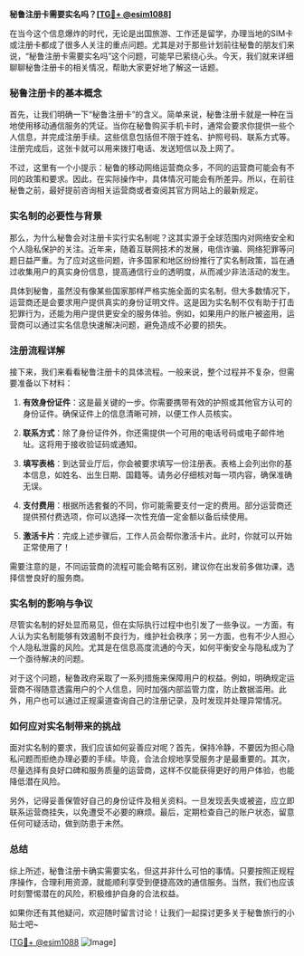 **秘鲁注册卡需要实名吗？[[TG💪+ @esim1088](https://t.me/s/esim1088)]**

在当今这个信息爆炸的时代，无论是出国旅游、工作还是留学，办理当地的SIM卡或注册卡都成了很多人关注的重点问题。尤其是对于那些计划前往秘鲁的朋友们来说，“秘鲁注册卡需要实名吗”这个问题，可能早已萦绕心头。今天，我们就来详细聊聊秘鲁注册卡的相关情况，帮助大家更好地了解这一话题。

### 秘鲁注册卡的基本概念

首先，让我们明确一下“秘鲁注册卡”的含义。简单来说，秘鲁注册卡就是一种在当地使用移动通信服务的凭证。当你在秘鲁购买手机卡时，通常会要求你提供一些个人信息，并完成注册手续。这些信息包括但不限于姓名、护照号码、联系方式等。注册完成后，这张卡就可以用来拨打电话、发送短信以及上网了。

不过，这里有一个小提示：秘鲁的移动网络运营商众多，不同的运营商可能会有不同的政策和要求。因此，在实际操作中，具体情况可能会有所差异。所以，在前往秘鲁之前，最好提前咨询相关运营商或者查阅其官方网站上的最新规定。

### 实名制的必要性与背景

那么，为什么秘鲁会对注册卡实行实名制呢？这其实源于全球范围内对网络安全和个人隐私保护的关注。近年来，随着互联网技术的发展，电信诈骗、网络犯罪等问题日益严重。为了应对这些问题，许多国家和地区纷纷推行了实名制政策，旨在通过收集用户的真实身份信息，提高通信行业的透明度，从而减少非法活动的发生。

具体到秘鲁，虽然没有像某些国家那样严格实施全面的实名制，但大多数情况下，运营商还是会要求用户提供真实的身份证明文件。这是因为实名制不仅有助于打击犯罪行为，还能为用户提供更安全的服务体验。例如，如果用户的账户被盗用，运营商可以通过实名信息快速解决问题，避免造成不必要的损失。

### 注册流程详解

接下来，我们来看看秘鲁注册卡的具体流程。一般来说，整个过程并不复杂，但需要准备以下材料：

1. **有效身份证件**：这是最关键的一步。你需要携带有效的护照或其他官方认可的身份证件。确保证件上的信息清晰可辨，以便工作人员核实。
   
2. **联系方式**：除了身份证件外，你还需提供一个可用的电话号码或电子邮件地址。这将用于接收验证码或通知。

3. **填写表格**：到达营业厅后，你会被要求填写一份注册表。表格上会列出你的基本信息，如姓名、出生日期、国籍等。请务必仔细核对每一项内容，确保准确无误。

4. **支付费用**：根据所选套餐的不同，你可能需要支付一定的费用。部分运营商还提供预付费选项，你可以选择一次性充值一定金额以备后续使用。

5. **激活卡片**：完成上述步骤后，工作人员会帮你激活卡片。此时，你就可以开始正常使用了！

需要注意的是，不同运营商的流程可能会略有区别，建议你在出发前多做功课，选择信誉良好的服务商。

### 实名制的影响与争议

尽管实名制的好处显而易见，但在实际执行过程中也引发了一些争议。一方面，有人认为实名制能够有效遏制不良行为，维护社会秩序；另一方面，也有不少人担心个人隐私泄露的风险。尤其是在信息高度流通的今天，如何平衡安全与隐私成为了一个亟待解决的问题。

对于这个问题，秘鲁政府采取了一系列措施来保障用户的权益。例如，明确规定运营商不得随意透露用户的个人信息，同时加强内部监管力度，防止数据滥用。此外，用户也可以通过正规渠道查询自己的注册记录，及时发现并处理异常情况。

### 如何应对实名制带来的挑战

面对实名制的要求，我们应该如何妥善应对呢？首先，保持冷静，不要因为担心隐私问题而拒绝办理必要的手续。毕竟，合法合规地享受服务才是最重要的。其次，尽量选择有良好口碑和服务质量的运营商，这样不仅能获得更好的用户体验，也能降低潜在风险。

另外，记得妥善保管好自己的身份证件及相关资料。一旦发现丢失或被盗，应立即联系运营商挂失，以免遭受不必要的麻烦。最后，定期检查自己的账户状态，留意任何可疑活动，做到防患于未然。

### 总结

综上所述，秘鲁注册卡确实需要实名，但这并非什么可怕的事情。只要按照正规程序操作，合理利用资源，就能顺利享受到便捷高效的通信服务。当然，我们也应该时刻警惕潜在的风险，积极维护自身的合法权益。

如果你还有其他疑问，欢迎随时留言讨论！让我们一起探讨更多关于秘鲁旅行的小贴士吧~

[[TG💪+ @esim1088](https://t.me/s/esim1088) ![Image](https://i.postimg.cc/4NQfJmqS/Snipaste-2025-05-13-00-14-12.png)]
